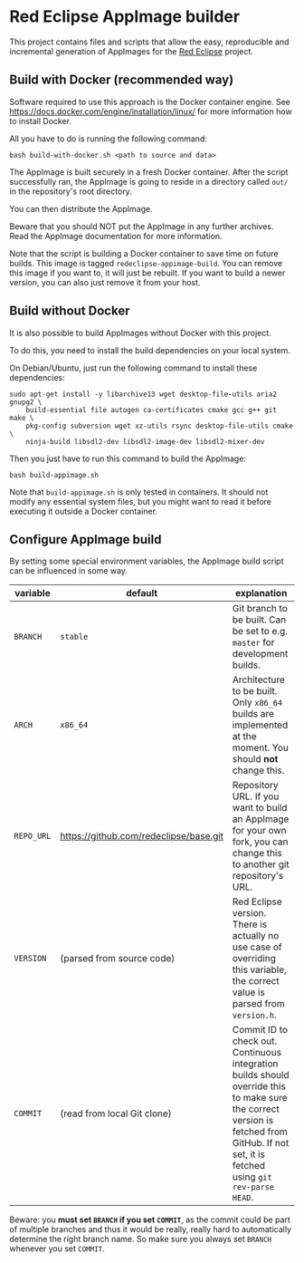 # Red Eclipse AppImage builder

This project contains files and scripts that allow the easy, reproducible and
incremental generation of AppImages for the
[Red Eclipse](http://redeclipse.net) project.


## Build with Docker (recommended way)

Software required to use this approach is the Docker container engine. See
https://docs.docker.com/engine/installation/linux/ for more information how to
install Docker.

All you have to do is running the following command:

    bash build-with-docker.sh <path to source and data>

The AppImage is built securely in a fresh Docker container. After the script
successfully ran, the AppImage is going to reside in a directory called `out/`
in the repository's root directory.

You can then distribute the AppImage.

Beware that you should NOT put the AppImage in any further archives. Read the
AppImage documentation for more information.

Note that the script is building a Docker container to save time on future
builds. This image is tagged `redeclipse-appimage-build`. You can remove this
image if you want to, it will just be rebuilt. If you want to build a newer
version, you can also just remove it from your host.


## Build without Docker

It is also possible to build AppImages without Docker with this project.

To do this, you need to install the build dependencies on your local system.

On Debian/Ubuntu, just run the following command to install these dependencies:

    sudo apt-get install -y libarchive13 wget desktop-file-utils aria2 gnupg2 \
        build-essential file autogen ca-certificates cmake gcc g++ git make \
        pkg-config subversion wget xz-utils rsync desktop-file-utils cmake \
        ninja-build libsdl2-dev libsdl2-image-dev libsdl2-mixer-dev

Then you just have to run this command to build the AppImage:

    bash build-appimage.sh

Note that `build-appimage.sh` is only tested in containers. It should not
modify any essential system files, but you might want to read it before
executing it outside a Docker container.


## Configure AppImage build

By setting some special environment variables, the AppImage build script can be
influenced in some way.

| variable | default                                 | explanation |
| -------- | --------------------------------------- | ----------- |
|`BRANCH`  | `stable`                                | Git branch to be built. Can be set to e.g. `master` for development builds. |
|`ARCH`    | `x86_64`                                | Architecture to be built. Only `x86_64` builds are implemented at the moment. You should **not** change this. |
|`REPO_URL`| https://github.com/redeclipse/base.git | Repository URL. If you want to build an AppImage for your own fork, you can change this to another git repository's URL. |
|`VERSION` | (parsed from source code)               | Red Eclipse version. There is actually no use case of overriding this variable, the correct value is parsed from `version.h`. |
|`COMMIT`  | (read from local Git clone)             | Commit ID to check out. Continuous integration builds should override this to make sure the correct version is fetched from GitHub. If not set, it is fetched using `git rev-parse HEAD`. |

Beware: you **must set `BRANCH` if you set `COMMIT`**, as the commit could be
part of multiple branches and thus it would be really, really hard to
automatically determine the right branch name. So make sure you always set
`BRANCH` whenever you set `COMMIT`.
